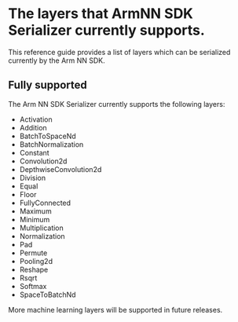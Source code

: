 # The layers that ArmNN SDK Serializer currently supports.

This reference guide provides a list of layers which can be serialized currently by the Arm NN SDK.

## Fully supported

The Arm NN SDK Serializer currently supports the following layers:

* Activation
* Addition
* BatchToSpaceNd
* BatchNormalization
* Constant
* Convolution2d
* DepthwiseConvolution2d
* Division
* Equal
* Floor
* FullyConnected
* Maximum
* Minimum
* Multiplication
* Normalization
* Pad
* Permute
* Pooling2d
* Reshape
* Rsqrt
* Softmax
* SpaceToBatchNd

More machine learning layers will be supported in future releases.
